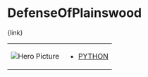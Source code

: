 # DefenseOfPlainswood 

{link}
<table>
<tr>
<td>

![Hero Picture](hero.png?raw=true "Hero Picture")

</td>
<td>
<ul>
<li>

[PYTHON](DefenseOfPlainswood.py)

</li>
</td>
</tr>
<table>
